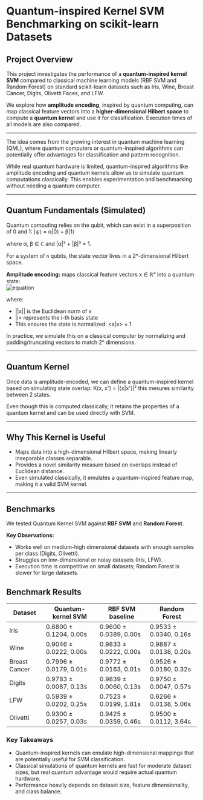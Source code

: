 # Quantum-inspired Kernel SVM Benchmarking on scikit-learn Datasets

## Project Overview

This project investigates the performance of a **quantum-inspired kernel SVM** compared to classical machine learning models (RBF SVM and Random Forest) on standard scikit-learn datasets such as Iris, Wine, Breast Cancer, Digits, Olivetti Faces, and LFW.  

We explore how **amplitude encoding**, inspired by quantum computing, can map classical feature vectors into a **higher-dimensional Hilbert space** to compute a **quantum kernel** and use it for classification. Execution times of all models are also compared.

---

The idea comes from the growing interest in quantum machine learning (QML), where quantum computers or quantum-inspired algorithms can potentially offer advantages for classification and pattern recognition.  

While real quantum hardware is limited, quantum-inspired algorithms like amplitude encoding and quantum kernels allow us to simulate quantum computations classically. This enables experimentation and benchmarking without needing a quantum computer.

---

## Quantum Fundamentals (Simulated)

Quantum computing relies on the qubit, which can exist in a superposition of 0 and 1:  |ψ⟩ = α|0⟩ + β|1⟩

where α, β ∈ ℂ and |α|² + |β|² = 1.  

For a system of `n` qubits, the state vector lives in a 2ⁿ-dimensional Hilbert space.

**Amplitude encoding:** maps classical feature vectors x ∈ ℝᵈ into a quantum state:  
![equation](https://latex.codecogs.com/svg.image?|x>=\frac{1}{\left\|x\right\|}\sum&space;_{i=1}^{d}x_i|i>)


where:
- ||x|| is the Euclidean norm of x
- |i> represents the i-th basis state
- This ensures the state is normalized: <x|x> = 1


In practice, we simulate this on a classical computer by normalizing and padding/truncating vectors to match 2ⁿ dimensions.

---

## Quantum Kernel

Once data is amplitude-encoded, we can define a quantum-inspired kernel based on simulating state overlap: K(x, x') = |⟨x|x'⟩|² this mesures similarity between 2 states.

Even though this is computed classically, it retains the properties of a quantum kernel and can be used directly with SVM.

---

## Why This Kernel is Useful

- Maps data into a high-dimensional Hilbert space, making linearly inseparable classes separable.
- Provides a novel similarity measure based on overlaps instead of Euclidean distance.
- Even simulated classically, it emulates a quantum-inspired feature map, making it a valid SVM kernel.

---

## Benchmarks

We tested Quantum Kernel SVM against **RBF SVM** and **Random Forest**.

**Key Observations:**

- Works well on medium-high dimensional datasets with enough samples per class (Digits, Olivetti).  
- Struggles on low-dimensional or noisy datasets (Iris, LFW).  
- Execution time is competitive on small datasets; Random Forest is slower for large datasets.

## Benchmark Results

| Dataset        | Quantum-kernel SVM        | RBF SVM baseline          | Random Forest             |
|----------------|--------------------------|--------------------------|---------------------------|
| Iris           | 0.6800 ± 0.1204, 0.00s   | 0.9600 ± 0.0389, 0.00s  | 0.9533 ± 0.0340, 0.16s   |
| Wine           | 0.9046 ± 0.0222, 0.00s   | 0.9833 ± 0.0222, 0.00s  | 0.9887 ± 0.0138, 0.20s   |
| Breast Cancer  | 0.7996 ± 0.0179, 0.01s   | 0.9772 ± 0.0163, 0.01s  | 0.9526 ± 0.0180, 0.32s   |
| Digits         | 0.9783 ± 0.0087, 0.13s   | 0.9839 ± 0.0060, 0.13s  | 0.9750 ± 0.0047, 0.57s   |
| LFW            | 0.5939 ± 0.0202, 0.25s   | 0.7523 ± 0.0199, 1.81s  | 0.6266 ± 0.0138, 5.06s   |
| Olivetti       | 0.9300 ± 0.0257, 0.03s   | 0.9425 ± 0.0359, 0.46s  | 0.9500 ± 0.0112, 3.64s   |



### Key Takeaways
- Quantum-inspired kernels can emulate high-dimensional mappings that are potentially useful for SVM classification.  
- Classical simulations of quantum kernels are fast for moderate dataset sizes, but real quantum advantage would require actual quantum hardware.  
- Performance heavily depends on dataset size, feature dimensionality, and class balance.




